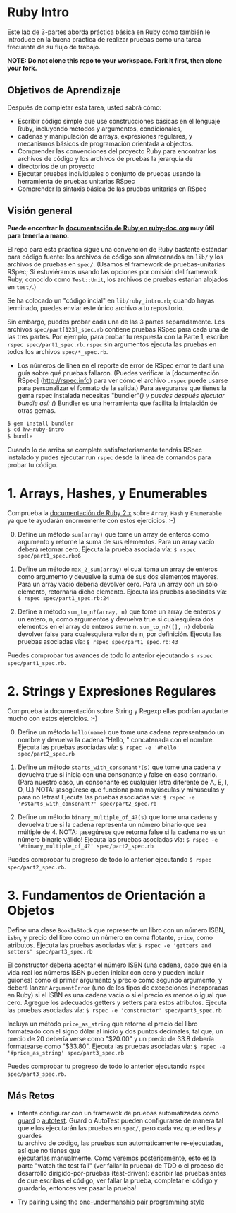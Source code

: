Ruby Intro
=============

Este lab de 3-partes aborda práctica básica en Ruby como también
le introduce en la buena práctica de realizar pruebas como una tarea frecuente de su flujo de trabajo.

**NOTE: Do not clone this repo to your workspace. Fork it first, then clone your fork.**

Objetivos de Aprendizaje
------------------------
Después de completar esta tarea, usted sabrá cómo:

* Escribir código simple que use construcciones básicas en el lenguaje Ruby, incluyendo métodos y argumentos, condicionales, 
* cadenas y manipulación de arrays, expresiones regulares, y mecanismos básicos de programación orientada a objectos.
* Comprender las convenciones del proyecto Ruby para encontrar los archivos de código y los archivos de pruebas la jerarquía de 
* directorios de un proyecto
* Ejecutar pruebas individuales o conjunto de pruebas usando la herramienta de pruebas unitarias RSpec
* Comprender la sintaxis básica de las pruebas unitarias en RSpec
 
Visión general
--------------

**Puede encontrar la [documentación de Ruby en ruby-doc.org](https://ruby-doc.org) muy útil para tenerla a mano.**

El repo para esta práctica sigue una convención de Ruby bastante estándar para código fuente: los archivos
de código son almacenados en `lib/` y los archivos de pruebas en `spec/`.
(Usamos el framework de pruebas-unitarias RSpec; Si estuviéramos usando las opciones por omisión del framework Ruby, 
conocido como `Test::Unit`, los archivos de pruebas estarían alojados en `test/`.)

Se ha colocado un "código incial" en `lib/ruby_intro.rb`; cuando hayas terminado, puedes
enviar este único archivo a tu repositorio.

Sin embargo, puedes probar cada una de las 3 partes separadamente.  Los archivos
`spec/part[123]_spec.rb` contiene pruebas RSpec para cada una de las tres
partes.  Por ejemplo, para probar tu respuesta con la Parte 1, escribe `rspec
spec/part1_spec.rb`.  `rspec` sin argumentos ejecuta las pruebas en todos los
archivos `spec/*_spec.rb`.

* Los números de línea en el reporte de error de RSpec error te dará
una guía sobre qué pruebas fallaron.  (Puedes verificar la [documentación RSpec]
(http://rspec.info) para ver cómo el archivo `.rspec` puede
usarse para personalizar el formato de la salida.)
Para asegurarse que tienes la gema rspec instalada necesitas "bundler"(*) y puedes después
ejecutar bundle así:
(*) Bundler es una herramienta que facilita la intalación de otras gemas.

```sh
$ gem install bundler
$ cd hw-ruby-intro
$ bundle
```

Cuando lo de arriba se complete satisfactoriamente tendrás RSpec instalado y pudes ejecutar
run `rspec` desde la línea de comandos para probar tu código.


# 1. Arrays, Hashes, y Enumerables

Comprueba la [documentación de Ruby 2.x](http://ruby-doc.org) sobre `Array`,
`Hash` y `Enumerable` ya que te ayudarán enormemente con estos ejercicios. :-) 

0. Define un método `sum(array)` que tome un array de enteros como argumento y retorne la suma de sus elementos. Para un array vacío deberá retornar cero.  Ejecuta la prueba asociada vía:  `$ rspec spec/part1_spec.rb:6`

0. Define un método `max_2_sum(array)` el cual toma un array de enteros como argumento y devuelve la suma de sus dos elementos mayores. Para un array vacío debería devolver cero. Para un array con un sólo elemento, retornaría dicho elemento. Ejecuta las pruebas asociadas vía:  `$ rspec spec/part1_spec.rb:24`

0. Define a método `sum_to_n?(array, n)` que tome un array de enteros y un entero, n, como argumentos y devuelva true si cualesquiera dos elementos en el array de enteros sume n. `sum_to_n?([], n)` debería devolver false para cualesquiera valor de n, por definición. Ejecuta las pruebas asociadas vía:  `$ rspec spec/part1_spec.rb:43`

Puedes comprobar tus avances de todo lo anterior ejecutando `$ rspec spec/part1_spec.rb`.

# 2. Strings y Expresiones Regulares 

Comprueba la documentación sobre String y Regexp ellas podrían ayudarte mucho con estos ejercicios. :-)

0. Define un método `hello(name)` que tome una cadena representando un nombre y devuelva la cadena "Hello, " concatenada con el nombre. Ejecuta las pruebas asociadas vía:  `$ rspec -e '#hello' spec/part2_spec.rb`

0. Define un método `starts_with_consonant?(s)` que tome una cadena y devuelva true si inicia con una consonante y false en caso contrario. (Para nuestro caso, un consonante es cualquier letra diferente de A, E, I, O, U.) NOTA: ¡asegúrese que funciona para mayúsculas y minúsculas y para no letras!  Ejecuta las pruebas asociadas vía:  `$ rspec -e '#starts_with_consonant?' spec/part2_spec.rb`

0. Define un método `binary_multiple_of_4?(s)` que tome una cadena y devuelva true si la cadena representa un número binario que sea múltiple de 4. NOTA: ¡asegúrese que retorna false si la cadena no es un número binario válido!  Ejecuta las pruebas asociadas vía:  `$ rspec -e '#binary_multiple_of_4?' spec/part2_spec.rb`

Puedes comprobar tu progreso de todo lo anterior ejecutando `$ rspec spec/part2_spec.rb`.

# 3. Fundamentos de Orientación a Objetos


Define una clase `BookInStock` que represente un libro con un número ISBN, `isbn`, y precio del libro como un número en coma flotante, `price`, como atributos. Ejecuta las pruebas asociadas vía:  `$ rspec -e 'getters and setters' spec/part3_spec.rb` 

El constructor debería aceptar el número ISBN
(una cadena, dado que en la vida real los números ISBN pueden iniciar con cero y pueden incluir
guiones) como el primer argumento y precio como segundo argumento, y
deberá lanzar `ArgumentError` (uno de los tipos de excepciones incorporadas en Ruby) si
el ISBN es una cadena vacía o si el precio es menos o igual que cero.  Agregue los adecuados getters y setters para estos atributos. Ejecuta las pruebas asociadas vía:  `$ rspec -e 'constructor' spec/part3_spec.rb`

Incluya un método `price_as_string` que retorne el precio del
libro formateado con el signo dólar al inicio y dos puntos decimales, tal que, un precio
de 20 debería verse como "$20.00" y un precio de 33.8 debería formatearse como
"$33.80". Ejecuta las pruebas asociadas vía:  `$ rspec -e '#price_as_string' spec/part3_spec.rb`

Puedes comprobar tu progreso de todo lo anterior ejecutando `rspec spec/part3_spec.rb`.

## Más Retos

* Intenta configurar con 
un framewok de pruebas automatizadas como [guard](http://code.tutsplus.com/tutorials/testing-your-ruby-code-with-guard-rspec-pry--cms-19974) o [autotest](https://rubygems.org/gems/autotest).  Guard o AutoTest pueden configurarse de manera tal que
ellos ejecutarán las pruebas en `spec/`, pero cada vez que edites y guardes  
tu archivo de código, las pruebas son automáticamente re-ejecutadas, así que no tienes que  
ejecutarlas manualmente.  Como veremos posteriormente, esto es la parte "watch the test fail" (ver fallar la prueba) 
de TDD o el proceso de desarrollo dirigido-por-pruebas (test-driven): escribir las pruebas antes de
que escribas el código, ver fallar la prueba, completar el código y guardarlo, 
entonces ver pasar la prueba!

* Try pairing using the [one-undermanship pair programming style](http://www.agileventures.org/remote-pair-programming/pair-programming-protocols)



